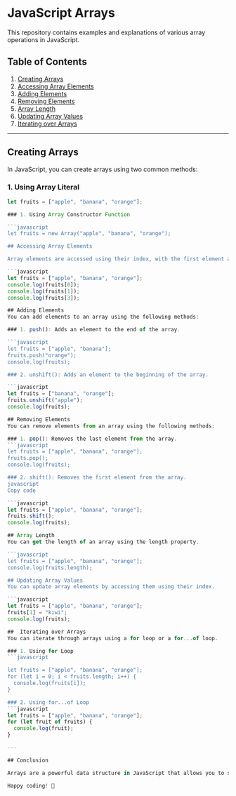 # JavaScript Arrays

This repository contains examples and explanations of various array operations in JavaScript.

## Table of Contents
1. [Creating Arrays](#creating-arrays)
2. [Accessing Array Elements](#accessing-array-elements)
3. [Adding Elements](#adding-elements)
4. [Removing Elements](#removing-elements)
5. [Array Length](#array-length)
6. [Updating Array Values](#updating-array-values)
7. [Iterating over Arrays](#iterating-over-arrays)

---

## Creating Arrays

In JavaScript, you can create arrays using two common methods:

### 1. Using Array Literal

```javascript
let fruits = ["apple", "banana", "orange"];

### 1. Using Array Constructor Function

```javascript
let fruits = new Array("apple", "banana", "orange");

## Accessing Array Elements

Array elements are accessed using their index, with the first element at index 0.

```javascript
let fruits = ["apple", "banana", "orange"];
console.log(fruits[0]); 
console.log(fruits[1]); 
console.log(fruits[3]); 

## Adding Elements
You can add elements to an array using the following methods:

### 1. push(): Adds an element to the end of the array.

```javascript
let fruits = ["apple", "banana"];
fruits.push("orange");
console.log(fruits); 

### 2. unshift(): Adds an element to the beginning of the array.

```javascript
let fruits = ["banana", "orange"];
fruits.unshift("apple");
console.log(fruits); 

## Removing Elements
You can remove elements from an array using the following methods:

### 1. pop(): Removes the last element from the array.
```javascript
let fruits = ["apple", "banana", "orange"];
fruits.pop();
console.log(fruits); 

### 2. shift(): Removes the first element from the array.
javascript
Copy code

```javascript
let fruits = ["apple", "banana", "orange"];
fruits.shift();
console.log(fruits); 

## Array Length
You can get the length of an array using the length property.

```javascript
let fruits = ["apple", "banana", "orange"];
console.log(fruits.length); 

## Updating Array Values
You can update array elements by accessing them using their index.

```javascript
let fruits = ["apple", "banana", "orange"];
fruits[1] = "kiwi";
console.log(fruits); 

##  Iterating over Arrays
You can iterate through arrays using a for loop or a for...of loop.

### 1. Using for Loop
```javascript

let fruits = ["apple", "banana", "orange"];
for (let i = 0; i < fruits.length; i++) {
  console.log(fruits[i]);
}

### 2. Using for...of Loop
```javascript
let fruits = ["apple", "banana", "orange"];
for (let fruit of fruits) {
  console.log(fruit);
}

---

## Conclusion

Arrays are a powerful data structure in JavaScript that allows you to store and manipulate ordered collections of values. With various methods to add, remove, access, update, and iterate through elements, arrays are essential for working with data in JavaScript.

Happy coding! 🎉
